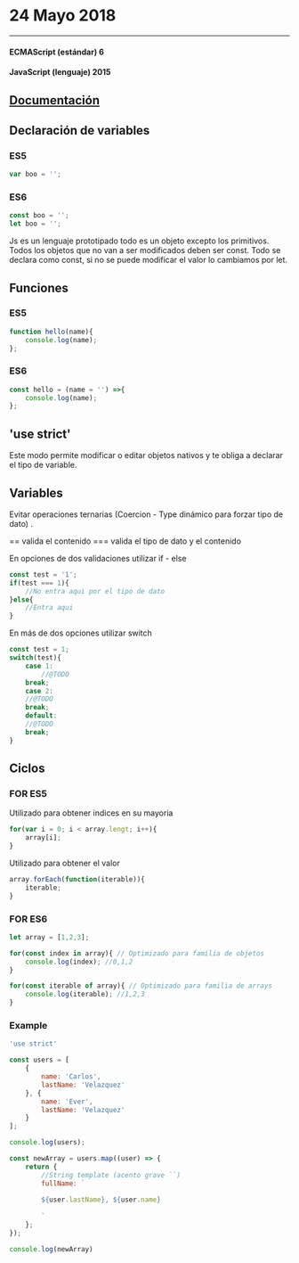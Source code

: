 # 24 Mayo 2018
---

#### ECMAScript (estándar) 6
#### JavaScript (lenguaje) 2015

## [Documentación](https://www.ecma-international.org/ecma-262/6.0/)

## Declaración de variables
### ES5
```js
var boo = '';
```
### ES6
```js
const boo = ''; 
let boo = ''; 
```
Js es un lenguaje prototipado todo es un objeto excepto los primitivos. Todos los objetos que no van a ser modificados deben ser const. Todo se declara como const, si no se puede modificar el valor lo cambiamos por let.

## Funciones

### ES5
```js
function hello(name){
    console.log(name);
};
```
### ES6
```js
const hello = (name = '') =>{
    console.log(name);
};
```
## 'use strict'
Este modo permite modificar o editar objetos nativos y te obliga a declarar el tipo de variable.


## Variables

Evitar operaciones ternarias (Coercion - Type dinámico para forzar tipo de dato) . 

== valida el contenido
=== valida el tipo de dato y el contenido

En opciones de dos validaciones utilizar if - else
```js
const test = '1';
if(test === 1){
    //No entra aqui por el tipo de dato
}else{
    //Entra aqui
}
```
En más de dos opciones utilizar switch
```js
const test = 1;
switch(test){
    case 1:
        //@TODO
    break;
    case 2:
    //@TODO
    break;
    default:
    //@TODO
    break;
}
```
## Ciclos

### FOR ES5

Utilizado para obtener indices en su mayoria
```js
for(var i = 0; i < array.lengt; i++){
    array[i];
}
```

Utilizado para obtener el valor
```js
array.forEach(function(iterable)){
    iterable;
}
```


### FOR ES6
```js
let array = [1,2,3];

for(const index in array){ // Optimizado para familia de objetos
    console.log(index); //0,1,2
}

for(const iterable of array){ // Optimizado para familia de arrays
    console.log(iterable); //1,2,3
}
```
### Example
```js
'use strict'

const users = [
    {
        name: 'Carlos',
        lastName: 'Velazquez'
    }, {
        name: 'Ever',
        lastName: 'Velazquez'
    }
];

console.log(users);

const newArray = users.map((user) => {
    return {
        //String template (acento grave ``)
        fullName: `
        
        ${user.lastName}, ${user.name}
        
        `
    };
});

console.log(newArray)

````

